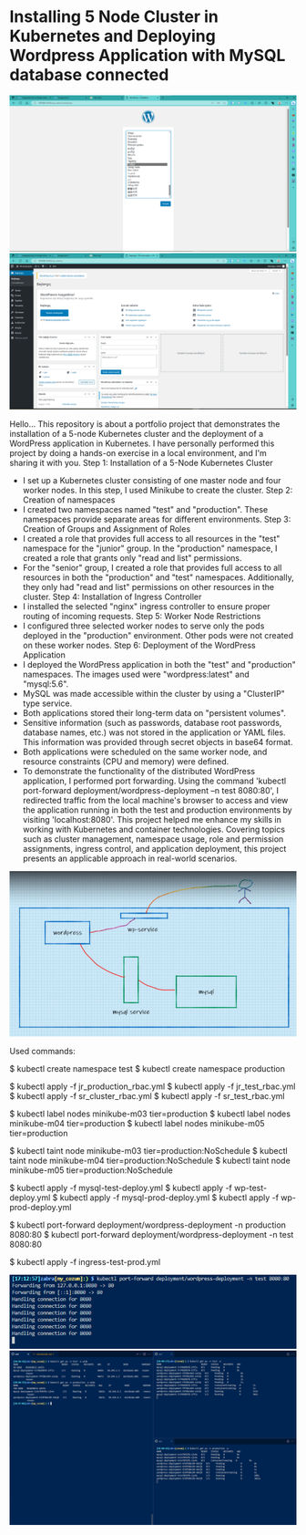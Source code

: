 # Installing 5 Node Cluster in Kubernetes and Deploying Wordpress Application with MySQL database connected

<img src="171921.png">

<img src="172038.png">

Hello... This repository is about a portfolio project that demonstrates the installation of a 5-node Kubernetes cluster and the deployment of a WordPress application in Kubernetes. I have personally performed this project by doing a hands-on exercise in a local environment, and I'm sharing it with you.
Step 1: Installation of a 5-Node Kubernetes Cluster
- I set up a Kubernetes cluster consisting of one master node and four worker nodes. In this step, I used Minikube to create the cluster.
Step 2: Creation of namespaces
- I created two namespaces named "test" and "production". These namespaces provide separate areas for different environments.
Step 3: Creation of Groups and Assignment of Roles
- I created a role that provides full access to all resources in the "test" namespace for the "junior" group. In the "production" namespace, I created a role that grants only "read and list" permissions.
- For the "senior" group, I created a role that provides full access to all resources in both the "production" and "test" namespaces. Additionally, they only had "read and list" permissions on other resources in the cluster.
Step 4: Installation of Ingress Controller
- I installed the selected "nginx" ingress controller to ensure proper routing of incoming requests.
Step 5: Worker Node Restrictions
- I configured three selected worker nodes to serve only the pods deployed in the "production" environment. Other pods were not created on these worker nodes.
Step 6: Deployment of the WordPress Application
- I deployed the WordPress application in both the "test" and "production" namespaces. The images used were "wordpress:latest" and "mysql:5.6".
- MySQL was made accessible within the cluster by using a "ClusterIP" type service.
- Both applications stored their long-term data on "persistent volumes".
- Sensitive information (such as passwords, database root passwords, database names, etc.) was not stored in the application or YAML files. This information was provided through secret objects in base64 format.
- Both applications were scheduled on the same worker node, and resource constraints (CPU and memory) were defined.
- To demonstrate the functionality of the distributed WordPress application, I performed port forwarding. Using the command 'kubectl port-forward deployment/wordpress-deployment –n test 8080:80', I redirected traffic from the local machine's browser to access and view the application running in both the test and production environments by visiting 'localhost:8080'.
This project helped me enhance my skills in working with Kubernetes and container technologies. Covering topics such as cluster management, namespace usage, role and permission assignments, ingress control, and application deployment, this project presents an applicable approach in real-world scenarios.

<img src="171818.png" >

Used commands:

$ kubectl create namespace test
$ kubectl create namespace production

$ kubectl apply -f jr_production_rbac.yml
$ kubectl apply -f jr_test_rbac.yml
$ kubectl apply -f sr_cluster_rbac.yml
$ kubectl apply -f sr_test_rbac.yml

$ kubectl label nodes minikube-m03 tier=production
$ kubectl label nodes minikube-m04 tier=production
$ kubectl label nodes minikube-m05 tier=production

$ kubectl taint node minikube-m03 tier=production:NoSchedule
$ kubectl taint node minikube-m04 tier=production:NoSchedule
$ kubectl taint node minikube-m05 tier=production:NoSchedule

$ kubectl apply -f mysql-test-deploy.yml
$ kubectl apply -f wp-test-deploy.yml
$ kubectl apply -f mysql-prod-deploy.yml
$ kubectl apply -f wp-prod-deploy.yml

$ kubectl port-forward deployment/wordpress-deployment -n production 8080:80 
$ kubectl port-forward deployment/wordpress-deployment -n test 8080:80 

$ kubectl apply -f ingress-test-prod.yml

<img src="171827.png">

<img src="184748.png">